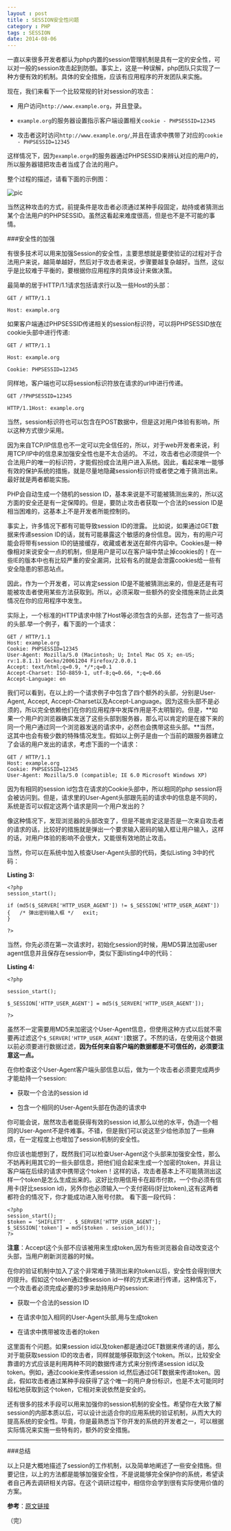 ```yaml
---
layout : post
title : SESSION安全性问题
category : PHP
tags : SESSION
date: 2014-08-06
---
```

一直以来很多开发者都认为php内置的session管理机制是具有一定的安全性，可以对一般的session攻击起到防御。事实上，这是一种误解，php团队只实现了一种方便有效的机制。具体的安全措施，应该有应用程序的开发团队来实施。


现在，我们来看下一个比较常规的针对session的攻击：


*	用户访问`http://www.example.org`，并且登录。

*	`example.org`的服务器设置指示客户端设置相关`cookie - PHPSESSID=12345`

*	攻击者这时访问`http://www.example.org/`,并且在请求中携带了对应的`cookie - PHPSESSID=12345`


<!--more-->

这样情况下，因为`example.orge`的服务器通过PHPSESSID来辨认对应的用户的，所以服务器错把攻击者当成了合法的用户。

整个过程的描述，请看下面的示例图：

![pic](http://ww2.sinaimg.cn/mw690/bd5a4d63jw1ej2tiwbwbjj20b405kgls.jpg)

当然这种攻击的方式，前提条件是攻击者必须通过某种手段固定，劫持或者猜测出某个合法用户的PHPSESSID。虽然这看起来难度很高，但是也不是不可能的事情。

###安全性的加强

有很多技术可以用来加强Session的安全性，主要思想就是要使验证的过程对于合法用户来说，越简单越好，然后对于攻击者来说，步骤要越复杂越好。当然，这似乎是比较难于平衡的，要根据你应用程序的具体设计来做决策。


最简单的居于HTTP/1.1请求包括请求行以及一些Host的头部：



	GET / HTTP/1.1

	Host: example.org





如果客户端通过PHPSESSID传递相关的session标识符，可以将PHPSESSID放在cookie头部中进行传递:

	GET / HTTP/1.1

	Host: example.org

	Cookie: PHPSESSID=12345





同样地，客户端也可以将session标识符放在请求的url中进行传递。

	GET /?PHPSESSID=12345

	HTTP/1.1Host: example.org





当然，session标识符也可以包含在POST数据中，但是这对用户体验有影响，所以这种方式很少采用。



因为来自TCP/IP信息也不一定可以完全信任的，所以，对于web开发者来说，利用TCP/IP中的信息来加强安全性也是不太合适的。 不过，攻击者也必须提供一个合法用户的唯一的标识符，才能假扮成合法用户进入系统。因此，看起来唯一能够有效的保护系统的措施，就是尽量地隐藏session标识符或者使之难于猜测出来。最好就是两者都能实施。



PHP会自动生成一个随机的session ID，基本来说是不可能被猜测出来的，所以这方面的安全还是有一定保障的。但是，要防止攻击者获取一个合法的session ID是相当困难的，这基本上不是开发者所能控制的。



事实上，许多情况下都有可能导致session ID的泄露。 比如说，如果通过GET数据来传递session ID的话，就有可能暴露这个敏感的身份信息。因为，有的用户可能会将带有session ID的链接缓存，收藏或者发送在邮件内容中。Cookies是一种像相对来说安全一点的机制，但是用户是可以在客户端中禁止掉cookies的！在一些IE的版本中也有比较严重的安全漏洞，比较有名的就是会泄露cookies给一些有安全隐患的邪恶站点。



因此，作为一个开发者，可以肯定session ID是不能被猜测出来的，但是还是有可能被攻击者使用某些方法获取到。所以，必须采取一些额外的安全措施来防止此类情况在你的应用程序中发生。



实际上，一个标准的HTTP请求中除了Host等必须包含的头部，还包含了一些可选的头部.举一个例子，看下面的一个请求：

	GET / HTTP/1.1
	Host: example.org
	Cookie: PHPSESSID=12345
	User-Agent: Mozilla/5.0 (Macintosh; U; Intel Mac OS X; en-US; rv:1.8.1.1) Gecko/20061204 Firefox/2.0.0.1
	Accept: text/html;q=0.9, */*;q=0.1
	Accept-Charset: ISO-8859-1, utf-8;q=0.66, *;q=0.66
	Accept-Language: en

我们可以看到，在以上的一个请求例子中包含了四个额外的头部，分别是User-Agent, Accept, Accept-Charset以及Accept-Language。因为这些头部不是必须的，所以完全依赖他们在你的应用程序中发挥作用是不太明智的。但是，**如果一个用户的浏览器确实发送了这些头部到服务器，那么可以肯定的是在接下来的同一个用户通过同一个浏览器发送的请求中，必然也会携带这些头部。**当然，这其中也会有极少数的特殊情况发生。假如以上例子是由一个当前的跟服务器建立了会话的用户发出的请求，考虑下面的一个请求：

	GET / HTTP/1.1
	Host: example.org
	Cookie: PHPSESSID=12345
	User-Agent: Mozilla/5.0 (compatible; IE 6.0 Microsoft Windows XP)


因为有相同的session id包含在请求的Cookie头部中，所以相同的php session将会被访问到。但是，请求里的User-Agent头部跟先前的请求中的信息是不同的，系统是否可以假定这两个请求是同一个用户发出的？



像这种情况下，发现浏览器的头部改变了，但是不能肯定这是否是一次来自攻击者的请求的话，比较好的措施就是弹出一个要求输入密码的输入框让用户输入，这样的话，对用户体验的影响不会很大，又能很有效地防止攻击。



当然，你可以在系统中加入核查User-Agent头部的代码，类似Listing 3中的代码：

**Listing 3:**

	<?php
	session_start(); 
    
	if (md5($_SERVER['HTTP_USER_AGENT']) != $_SESSION['HTTP_USER_AGENT']) 
	{   /* 弹出密码输入框 */   exit;
	} 
    
	?>




当然，你先必须在第一次请求时，初始化session的时候，用MD5算法加密user agent信息并且保存在session中，类似下面listing4中的代码：

**Listing 4:**

	<?php 
    
	session_start(); 
    
	$_SESSION['HTTP_USER_AGENT'] = md5($_SERVER['HTTP_USER_AGENT']); 
    
	?>


虽然不一定需要用MD5来加密这个User-Agent信息，但使用这种方式以后就不需要再过滤这个`$_SERVER['HTTP_USER_AGENT']`数据了。不然的话，在使用这个数据以前必须要进行数据过滤，**因为任何来自客户端的数据都是不可信任的，必须要注意这一点。**



在你检查这个User-Agent客户端头部信息以后，做为一个攻击者必须要完成两步才能劫持一个session:

*	获取一个合法的session id

*	包含一个相同的User-Agent头部在伪造的请求中

你可能会说，居然攻击者能获得有效的session id,那么以他的水平，伪造一个相同的User-Agent不是件难事。不错，但是我们可以说这至少给他添加了一些麻烦，在一定程度上也增加了session机制的安全性。



你应该也能想到了，既然我们可以检查User-Agent这个头部来加强安全性，那么不妨再利用其它的一些头部信息，把他们组合起来生成一个加密的token，并且让客户端在后续的请求中携带这个token！这样的话，攻击者基本上不可能猜测出这样一个token是怎么生成出来的。这好比你用信用卡在超市付款，一个你必须有信用卡(好比session id)，另外你也必须输入一个支付密码(好比token),这有这两者都符合的情况下，你才能成功进入账号付款。 看下面一段代码：

	<?php 
	session_start(); 
	$token = 'SHIFLETT' . $_SERVER['HTTP_USER_AGENT'];
	$_SESSION['token'] = md5($token . session_id()); 
	?>


**注意**：Accept这个头部不应该被用来生成token,因为有些浏览器会自动改变这个头部，当用户刷新浏览器的时候。

在你的验证机制中加入了这个非常难于猜测出来的token以后，安全性会得到很大的提升。假如这个token通过像session id一样的方式来进行传递，这种情况下，一个攻击者必须完成必要的3步来劫持用户的session:

*	获取一个合法的session ID

*	在请求中加入相同的User-Agent头部,用与生成token

*	在请求中携带被攻击者的token

这里面有个问题。如果session id以及token都是通过GET数据来传递的话，那么对于能获取session ID的攻击者，同样就能够获取到这个token。所以，比较安全靠谱的方式应该是利用两种不同的数据传递方式来分别传递session id以及token。例如，通过cookie来传递session id,然后通过GET数据来传递token。因此，假如攻击者通过某种手段获得了这个唯一的用户身份标识，也是不太可能同时轻松地获取到这个token，它相对来说依然是安全的。



还有很多的技术手段可以用来加强你的session机制的安全性。希望你在大致了解session的内部本质以后，可以设计出适合你的应用系统的验证机制，从而大大的提高系统的安全性。毕竟，你是最熟悉当下你开发的系统的开发者之一，可以根据实际情况来实施一些特有的，额外的安全措施。

---

###总结

以上只是大概地描述了session的工作机制，以及简单地阐述了一些安全措施。但要记住，以上的方法都是能够加强安全性，不是说能够完全保护你的系统，希望读者自己再去调研相关内容。在这个调研过程中，相信你会学到很有实际使用价值的方案。

**参考**：[原文链接](http://blogread.cn/it/article/6004?f=wb)

（完）
